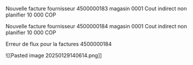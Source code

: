 
Nouvelle facture fournisseur 4500000183
magasin 0001
Cout indirect non planifier 10 000 COP

Nouvelle facture fournisseur 4500000184 
magasin 0001
Cout indirect non planifier 10 000 COP

Erreur de flux pour la factures 4500000184

![[Pasted image 20250129140614.png]]